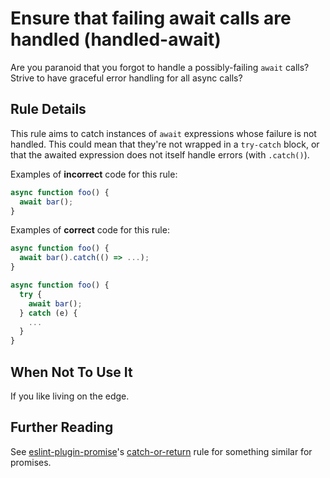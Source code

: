 # Ensure that failing await calls are handled (handled-await)

Are you paranoid that you forgot to handle a possibly-failing `await` calls?
Strive to have graceful error handling for all async calls?

## Rule Details

This rule aims to catch instances of `await` expressions whose failure is not
handled. This could mean that they're not wrapped in a `try-catch` block, or
that the awaited expression does not itself handle errors (with `.catch()`).

Examples of **incorrect** code for this rule:

```js
async function foo() {
  await bar();
}
```

Examples of **correct** code for this rule:

```js
async function foo() {
  await bar().catch(() => ...);
}

async function foo() {
  try {
    await bar();
  } catch (e) {
    ...
  }
}
```

## When Not To Use It

If you like living on the edge.

## Further Reading

See [eslint-plugin-promise](https://github.com/xjamundx/eslint-plugin-promise)'s [catch-or-return](https://github.com/xjamundx/eslint-plugin-promise/blob/development/docs/rules/catch-or-return.md) rule for something similar for promises.

